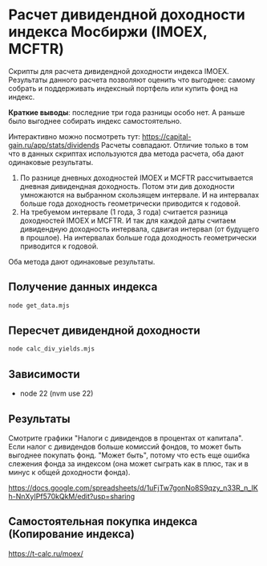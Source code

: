 # Расчет дивидендной доходности индекса Мосбиржи (IMOEX, MCFTR)

Скрипты для расчета дивидендной доходности индекса IMOEX.
Результаты данного расчета позволяют оценить что выгоднее: самому собрать и 
поддерживать индексный портфель или купить фонд на индекс.

**Краткие выводы**: последние три года разницы особо нет. 
А раньше было выгоднее собирать индекс самостоятельно. 

Интерактивно можно посмотреть тут:
https://capital-gain.ru/app/stats/dividends
Расчеты совпадают. Отличие только в том что в данных скриптах используются 
два метода расчета, оба дают одинаковые результаты.

1. По разнице дневных доходностей IMOEX и MCFTR рассчитывается дневная дивидендная доходность. 
Потом эти див доходности умножаются на выбранном скользящем интервале. 
И на интервалах больше года доходность геометрически приводится к годовой.
2. На требуемом интервале (1 года, 3 года) считается разница доходностей IMOEX и MCFTR.
И так для каждой даты считаем дивидендную доходность интервала, сдвигая интервал (от будущего в прошлое).
На интервалах больше года доходность геометрически приводится к годовой. 

Оба метода дают одинаковые результаты. 

##  Получение данных индекса

```bash
node get_data.mjs
```

##  Пересчет дивидендной доходности

```bash
node calc_div_yields.mjs
```


## Зависимости

* node 22 (nvm use 22)

## Результаты

Смотрите графики "Налоги с дивидендов в процентах от капитала". 
Если налог с дивидендов больше комиссий фондов, то может быть выгоднее покупать фонд. 
"Может быть", потому что есть еще ошибка слежения фонда за индексом (она может сыграть как в плюс, так и в минус к общей доходности фонда).

https://docs.google.com/spreadsheets/d/1uFjTw7gonNo8S9qzy_n33R_n_IKh-NnXyIPf570kQkM/edit?usp=sharing

## Самостоятельная покупка индекса (Копирование индекса)

https://t-calc.ru/moex/
